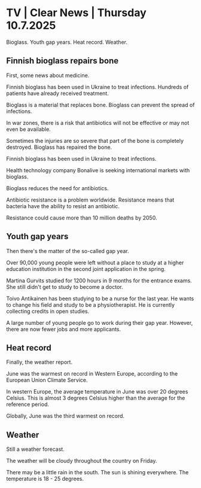 # TV | Clear News | Thursday 10.7.2025

Bioglass. Youth gap years. Heat record. Weather.

## Finnish bioglass repairs bone

First, some news about medicine.

Finnish bioglass has been used in Ukraine to treat infections. Hundreds of patients have already received treatment.

Bioglass is a material that replaces bone. Bioglass can prevent the spread of infections.

In war zones, there is a risk that antibiotics will not be effective or may not even be available.

Sometimes the injuries are so severe that part of the bone is completely destroyed. Bioglass has repaired the bone.

Finnish bioglass has been used in Ukraine to treat infections.

Health technology company Bonalive is seeking international markets with bioglass.

Bioglass reduces the need for antibiotics.

Antibiotic resistance is a problem worldwide. Resistance means that bacteria have the ability to resist an antibiotic.

Resistance could cause more than 10 million deaths by 2050.

## Youth gap years

Then there's the matter of the so-called gap year.

Over 90,000 young people were left without a place to study at a higher education institution in the second joint application in the spring.

Martina Gurvits studied for 1200 hours in 9 months for the entrance exams. She still didn't get to study to become a doctor.

Toivo Antikainen has been studying to be a nurse for the last year. He wants to change his field and study to be a physiotherapist. He is currently collecting credits in open studies.

A large number of young people go to work during their gap year. However, there are now fewer jobs and more applicants.

## Heat record

Finally, the weather report.

June was the warmest on record in Western Europe, according to the European Union Climate Service.

In western Europe, the average temperature in June was over 20 degrees Celsius. This is almost 3 degrees Celsius higher than the average for the reference period.

Globally, June was the third warmest on record.

## Weather

Still a weather forecast.

The weather will be cloudy throughout the country on Friday.

There may be a little rain in the south. The sun is shining everywhere. The temperature is 18 - 25 degrees.

